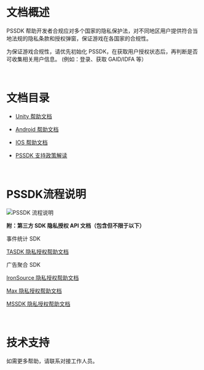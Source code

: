 # 文档概述

PSSDK 帮助开发者合规应对多个国家的隐私保护法，对不同地区用户提供符合当地法规的隐私条款和授权弹窗，保证游戏在各国家的合规性。

为保证游戏合规性，请优先初始化 PSSDK，在获取用户授权状态后，再判断是否可收集相关用户信息。
(例如：登录、获取 GAID/IDFA 等）

<br />


# 文档目录


-  [Unity 帮助文档](/pssdk/unity/unity_ios.md)

-  [Android 帮助文档](/pssdk/android/android_start.md)

-  [IOS 帮助文档](/pssdk/ios/ios_start.md)

-  [PSSDK 支持政策解读](/pssdk/other/policy.md)

<br />

# PSSDK流程说明

![PSSDK 流程说明](http://doc.gamehaus.com/uploads/202011/5fabe673adb36_5fabe673.png "PSSDK 流程说明")



**附：第三方 SDK 隐私授权 API 文档（包含但不限于以下）**

事件统计 SDK

[TASDK 隐私授权帮助文档](/tasdk/ios/ios_pricacy.md)

广告聚合 SDK

[IronSource 隐私授权帮助文档](https://developers.ironsrc.com/ironsource-mobile/ios/advanced-settings-2/)

[Max 隐私授权帮助文档](https://dash.applovin.com/documentation/mediation/ios/getting-started/privacy)

[MSSDK 隐私授权帮助文档](/mssdk/ios/ios_gdpr)

<br />

# 技术支持

如需更多帮助，请联系对接工作人员。

<br />
<br />
